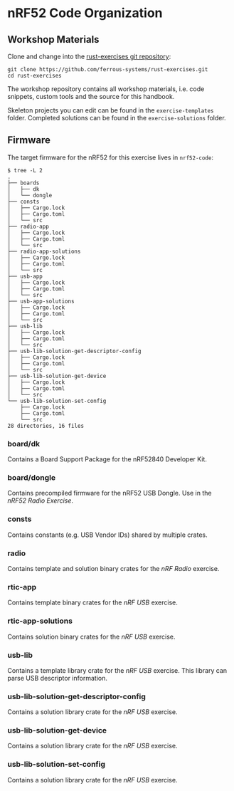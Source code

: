 # nRF52 Code Organization

## Workshop Materials

Clone and change into the [rust-exercises git repository](https://github.com/ferrous-systems/rust-exercises):

```console
git clone https://github.com/ferrous-systems/rust-exercises.git
cd rust-exercises
```

The workshop repository contains all workshop materials, i.e. code snippets, custom tools and the source for this handbook.

Skeleton projects you can edit can be found in the `exercise-templates` folder. Completed solutions can be found in the `exercise-solutions` folder.

## Firmware

The target firmware for the nRF52 for this exercise lives in `nrf52-code`:

```console
$ tree -L 2
.
├── boards
│   ├── dk
│   └── dongle
├── consts
│   ├── Cargo.lock
│   ├── Cargo.toml
│   └── src
├── radio-app
│   ├── Cargo.lock
│   ├── Cargo.toml
│   └── src
├── radio-app-solutions
│   ├── Cargo.lock
│   ├── Cargo.toml
│   └── src
├── usb-app
│   ├── Cargo.lock
│   ├── Cargo.toml
│   └── src
├── usb-app-solutions
│   ├── Cargo.lock
│   ├── Cargo.toml
│   └── src
├── usb-lib
│   ├── Cargo.lock
│   ├── Cargo.toml
│   └── src
├── usb-lib-solution-get-descriptor-config
│   ├── Cargo.lock
│   ├── Cargo.toml
│   └── src
├── usb-lib-solution-get-device
│   ├── Cargo.lock
│   ├── Cargo.toml
│   └── src
└── usb-lib-solution-set-config
    ├── Cargo.lock
    ├── Cargo.toml
    └── src
28 directories, 16 files
```

### board/dk

Contains a Board Support Package for the nRF52840 Developer Kit.

### board/dongle

Contains precompiled firmware for the nRF52 USB Dongle. Use in the *nRF52 Radio Exercise*.

### consts

Contains constants (e.g. USB Vendor IDs) shared by multiple crates.

### radio

Contains template and solution binary crates for the *nRF Radio* exercise.

### rtic-app

Contains template binary crates for the *nRF USB* exercise.

### rtic-app-solutions

Contains solution binary crates for the *nRF USB* exercise.

### usb-lib

Contains a template library crate for the *nRF USB* exercise. This library can parse USB descriptor information.

### usb-lib-solution-get-descriptor-config

Contains a solution library crate for the *nRF USB* exercise.

### usb-lib-solution-get-device

Contains a solution library crate for the *nRF USB* exercise.

### usb-lib-solution-set-config

Contains a solution library crate for the *nRF USB* exercise.
